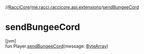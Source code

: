 //[RacciCore](../../index.md)/[me.racci.raccicore.api.extensions](index.md)/[sendBungeeCord](send-bungee-cord.md)

# sendBungeeCord

[jvm]\
fun Player.[sendBungeeCord](send-bungee-cord.md)(message: [ByteArray](https://kotlinlang.org/api/latest/jvm/stdlib/kotlin/-byte-array/index.html))
